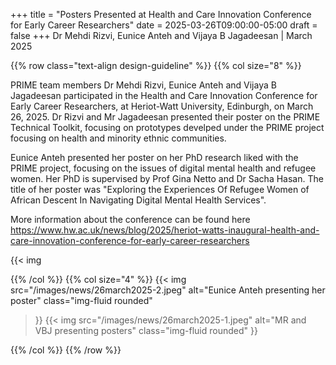 +++
title = "Posters Presented at Health and Care Innovation Conference for Early Career Researchers"
date = 2025-03-26T09:00:00-05:00
draft = false
+++
Dr Mehdi Rizvi, Eunice Anteh and Vijaya B Jagadeesan | March 2025

{{% row class="text-align design-guideline" %}}
{{% col size="8" %}}


PRIME team members Dr Mehdi Rizvi, Eunice Anteh and Vijaya B Jagadeesan participated in the Health and Care Innovation Conference for Early Career Researchers, at Heriot-Watt University, Edinburgh, on March 26, 2025. Dr Rizvi and Mr Jagadeesan presented their poster on the PRIME Technical Toolkit, focusing on prototypes develped under the PRIME project focusing on health and minority ethnic communities. 

Eunice Anteh presented her poster on her PhD research liked with the PRIME project, focusing on the issues of digital mental health and refugee women. Her PhD is supervised by Prof Gina Netto and Dr Sacha Hasan. The title of her poster was "Exploring the Experiences Of Refugee Women of African Descent In Navigating Digital Mental Health Services".

More information about the conference can be found here https://www.hw.ac.uk/news/blog/2025/heriot-watts-inaugural-health-and-care-innovation-conference-for-early-career-researchers

{{< img

{{% /col %}}
{{% col size="4" %}}
{{< img
src="/images/news/26march2025-2.jpeg"
alt="Eunice Anteh presenting her poster"
class="img-fluid rounded"
>}}
{{< img
src="/images/news/26march2025-1.jpeg"
alt="MR and VBJ presenting posters"
class="img-fluid rounded"
>}}

{{% /col %}}
{{% /row %}}